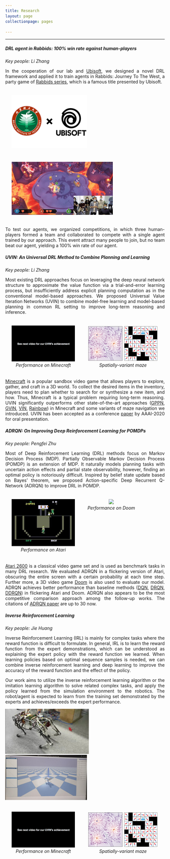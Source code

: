 ```yaml
---
title: Research
layout: page
collectionpage: pages

---
```


<style type="text/css">
.fig {
  display: block;
  margin-left: 20px;
  float: right;
}
</style>

<!---
Read about our current projects on
[Inverse Reinforcement Learning](#Inverse Reinforcement Learning),
,

and ....
--->


---

##### **DRL agent in Rabbids: 100% win rate against human-players**
_Key people: Li Zhang_

<p style="text-align:justify;">In the cooperation of our lab and <a href="https://www.ubisoft.com">Ubisoft</a>, we designed a novel DRL framework and applied it to train agents in Rabbids: Journey To The West, a party game of <a href="https://en.wikipedia.org/wiki/Raving_Rabbids">Rabbids series</a>, which is a famous title presented by Ubisoft.</p>

<div style="float:left;border:solid 1px 000;margin:20px;"><img src="/images/co.png"></div>
<div style="float:left;border:solid 1px 000;margin:20px;"><img src="/images/rabbids.gif"></div>
<div style="float:none;clear:both;"></div>

<p style="text-align:justify;">To test our agents, we organized competitions, in which three human-players formed a team and collaborated to compete with a single agent trained by our approach. This event attract many people to join, but no team beat our agent, yielding a 100% win rate of our agent.</p>

##### **UVIN: An Universal DRL Method to Combine Planning and Learning**
_Key people: Li Zhang_

<p style="text-align:justify;">Most existing DRL approaches focus on leveraging the deep neural network structure to approximate the value function via a trial-and-error learning process, but insufficiently address explicit planning computation as in the conventional model-based approaches. We proposed Universal Value Iteration Networks (UVIN) to combine model-free learning and model-based planning in common RL setting to improve long-term reasoning and inference.</p>

<div style="float:left;border:solid 1px 000;margin:20px;text-align:center"><img src="/images/minecraft.gif"><br><em>Performance on Minecraft</em></div>
<div style="float:left;border:solid 1px 000;margin:20px;text-align:center"><img src="/images/maze.png"><br><em>Spatially-variant maze</em></div>
<div style="float:none;clear:both;"></div>

<p style="text-align:justify;"><a href="https://www.minecraft.net">Minecraft</a> is a popular sandbox video game that allows players to explore, gather, and craft in a 3D world. To collect the desired items in the inventory, players need to plan whether to search for or synthesize a new item, and how. Thus, Minecraft is a typical problem requiring long-term reasoning. UVIN significantly outperforms other state-of-the-art approaches (<a href="https://arxiv.org/abs/1806.06408">GPPN</a>, <a href="https://arxiv.org/abs/1706.02416">GVIN</a>, <a href="https://arxiv.org/abs/1602.02867">VIN</a>, <a href="https://arxiv.org/abs/1710.02298">Rainbow</a>) in Minecraft and some variants of maze navigation we introduced. UVIN has been accepted as a conference <a href="https://aaai.org/Papers/AAAI/2020GB/AAAI-ZhangL.10191.pdf">paper</a> by AAAI-2020 for oral presentation.</p>

##### **ADRQN: On Improving Deep Reinforcement Learning for POMDPs**
_Key people: Pengfei Zhu_

<p style="text-align:justify;">Most of Deep Reinforcement Learning (DRL) methods focus on Markov Decision Process (MDP). Partially Observable Markov Decision Process (POMDP) is an extension of MDP. It naturally models planning tasks with uncertain action effects and partial state observability, however, finding an optimal policy is notoriously difficult. Inspired by belief state update based on Bayes’ theorem, we proposed Action-specific Deep Recurrent Q-Network (ADRQN) to improve DRL in POMDP. </p>

<div style="float:left;border:solid 1px 000;margin:20px;text-align:center"><img src="/images/atari.gif"><br><em>Performance on Atari</em></div>
<div style="float:left;border:solid 1px 000;margin:20px;text-align:center"><img src="/images/doom.gif"><br><em>Performance on Doom</em></div>
<div style="float:none;clear:both;"></div>

<p style="text-align:justify;"><a href="https://en.wikipedia.org/wiki/Atari_2600">Atari 2600</a> is a classical video game set and is used as benchmark tasks in many DRL research. We evaluated ADRQN in a flickering version of Atari, obscuring the entire screen with a certain probability at each time step. Further more, a 3D video game <a href="https://en.wikipedia.org/wiki/Doom_(1993_video_game)">Doom</a> is also used to evaluate our model. ADRQN achieves better performance than baseline methods (<a href="https://web.stanford.edu/class/psych209/Readings/MnihEtAlHassibis15NatureControlDeepRL.pdf">DQN</a>, <a href="https://arxiv.org/abs/1507.06527">DRQN</a>, <a href="https://arxiv.org/abs/1602.02672">DDRQN</a>) in flickering Atari and Doom. ADRQN also appears to be the most competitive comparison approach among the follow-up works. The citations of <a href="https://arxiv.org/pdf/1704.07978.pdf">ADRQN paper</a> are up to 30 now.</p>

##### **Inverse Reinforcement Learning**

_Key people: Jie Huang_
<!--- We hope that this method can find an efficient and reliable reward function. We assume that when an expert completes a task, his decision is often optimal or close to optimal. When the cumulative reward function expectations of all policies are not greater than the cumulative return expectations of expert policies, the corresponding reward function is the reward function learned according to the expert demonstrations. </p>
--->

<p style="text-align:justify;"> Inverse Reinforcement Learning (IRL) is mainly for complex tasks where the reward function is difficult to formulate. In general, IRL is to learn the reward function from the expert demonstrations, which can be understood as explaining the expert policy with the reward function we learned. When learning policies based on optimal sequence samples is needed, we can combine inverse reinforcement learning and deep learning to improve the accuracy of the reward function and the effect of the policy. </p>

<p style="text-align:justify;">Our work aims to utilize the inverse reinforcement learning algorithm or the imitation learning algorithm to solve related complex tasks, and apply the policy learned from the simulation environment to the robotics. The robot/agent is expected to learn from the training set demonstrated by the experts and achieves/exceeds the expert performance. </p>

<img src="/images/projects/dogbot.jpg" width="264"/>&nbsp;&nbsp;&nbsp;&nbsp;&nbsp;&nbsp;<img src="/images/projects/dogbot2.png" width="258"/>
<div style="float:left;border:solid 1px 000;margin:20px;text-align:center"><img src="/images/minecraft.gif"><br><em>Performance on Minecraft</em></div>
<div style="float:left;border:solid 1px 000;margin:20px;text-align:center"><img src="/images/maze.png"><br><em>Spatially-variant maze</em></div>


